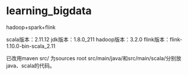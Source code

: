 # learning_bigdata
hadoop+spark+flink

scala版本：2.11.12
jdk版本：1.8.0_211
hadoop版本：3.2.0
flink版本：flink-1.10.0-bin-scala_2.11

已改用maven
src/ 为sources root
src/main/java/和src/main/scala/分别放java、scala的代码。
